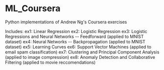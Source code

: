 # ML_Coursera
Python implementations of Andrew Ng's Coursera exercises

Includes:
  ex1: Linear Regression
  ex2: Logistic Regression
  ex3: Logistic Regressions and Neural Networks -- Feedforward (applied to MNIST dataset)
  ex4: Neural Networks -- Backpropagation (applied to MNIST dataset)
  ex5: Learning Curves
  ex6: Support Vector Machines (applied to email spam classification)
  ex7: Clustering and Principal Component Analysis (applied to image compression)
  ex8: Anomaly Detection and Collaborative Filtering (applied to movie reccomendations)
